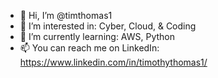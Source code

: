 - 👋 Hi, I’m @timthomas1
- 👀 I’m interested in: Cyber, Cloud, & Coding
- 🌱 I’m currently learning: AWS, Python
- 📫 You can reach me on LinkedIn: https://www.linkedin.com/in/timothythomas1/

<!---
timthomas1/timthomas1 is a ✨ special ✨ repository because its `README.md` (this file) appears on your GitHub profile.
You can click the Preview link to take a look at your changes.
--->
